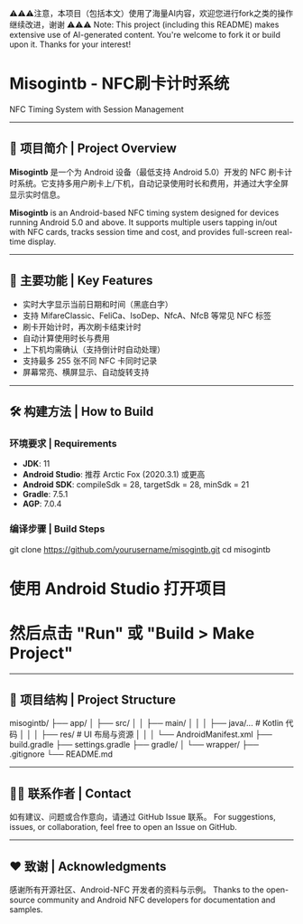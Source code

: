 ⚠️⚠️⚠️注意，本项目（包括本文）使用了海量AI内容，欢迎您进行fork之类的操作继续改进，谢谢
⚠️⚠️⚠️ Note: This project (including this README) makes extensive use of AI-generated content. You're welcome to fork it or build upon it. Thanks for your interest!

# Misogintb - NFC刷卡计时系统  
NFC Timing System with Session Management

---

## 🧾 项目简介 | Project Overview

**Misogintb** 是一个为 Android 设备（最低支持 Android 5.0）开发的 NFC 刷卡计时系统。它支持多用户刷卡上/下机，自动记录使用时长和费用，并通过大字全屏显示实时信息。

**Misogintb** is an Android-based NFC timing system designed for devices running Android 5.0 and above. It supports multiple users tapping in/out with NFC cards, tracks session time and cost, and provides full-screen real-time display.

---

## 🚀 主要功能 | Key Features

- 实时大字显示当前日期和时间（黑底白字）
- 支持 MifareClassic、FeliCa、IsoDep、NfcA、NfcB 等常见 NFC 标签
- 刷卡开始计时，再次刷卡结束计时
- 自动计算使用时长与费用
- 上下机均需确认（支持倒计时自动处理）
- 支持最多 255 张不同 NFC 卡同时记录
- 屏幕常亮、横屏显示、自动旋转支持

---

## 🛠️ 构建方法 | How to Build

### 环境要求 | Requirements

- **JDK**: 11  
- **Android Studio**: 推荐 Arctic Fox (2020.3.1) 或更高  
- **Android SDK**: compileSdk = 28, targetSdk = 28, minSdk = 21  
- **Gradle**: 7.5.1  
- **AGP**: 7.0.4

### 编译步骤 | Build Steps

git clone https://github.com/yourusername/misogintb.git
cd misogintb
# 使用 Android Studio 打开项目
# 然后点击 "Run" 或 "Build > Make Project"

---

## 📂 项目结构 | Project Structure

misogintb/
├── app/
│   ├── src/
│   │   ├── main/
│   │   │   ├── java/...         # Kotlin 代码
│   │   │   ├── res/             # UI 布局与资源
│   │   │   └── AndroidManifest.xml
├── build.gradle
├── settings.gradle
├── gradle/
│   └── wrapper/
├── .gitignore
└── README.md

---

## 🙋‍♀️ 联系作者 | Contact

如有建议、问题或合作意向，请通过 GitHub Issue 联系。
For suggestions, issues, or collaboration, feel free to open an Issue on GitHub.

---

## ❤️ 致谢 | Acknowledgments

感谢所有开源社区、Android-NFC 开发者的资料与示例。
Thanks to the open-source community and Android NFC developers for documentation and samples.
